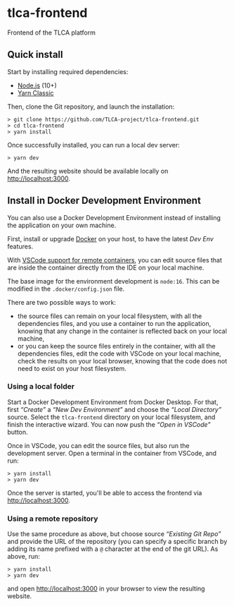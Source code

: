 # tlca-frontend

Frontend of the TLCA platform

## Quick install

Start by installing required dependencies:

- [Node.js](https://nodejs.org) (10+)
- [Yarn Classic](https://classic.yarnpkg.com)

Then, clone the Git repository, and launch the installation:

    > git clone https://github.com/TLCA-project/tlca-frontend.git
    > cd tlca-frontend
    > yarn install

Once successfully installed, you can run a local dev server:

    > yarn dev

And the resulting website should be available locally on [http://localhost:3000](http://localhost:3000).

## Install in Docker Development Environment

You can also use a Docker Development Environment instead of installing the application on your own machine.

First, install or upgrade [Docker](https://www.docker.com) on your host, to have the latest _Dev Env_ features.

With [VSCode support for remote containers](https://marketplace.visualstudio.com/items?itemName=ms-vscode-remote.remote-containers), you can edit source files that are inside the container directly from the IDE on your local machine.

The base image for the environment development is `node:16`. This can be modified in the `.docker/config.json` file.

There are two possible ways to work:

- the source files can remain on your local filesystem, with all the dependencies files, and you use a container to run the application, knowing that any change in the container is reflected back on your local machine,
- or you can keep the source files entirely in the container, with all the dependencies files, edit the code with VSCode on your local machine, check the results on your local browser, knowing that the code does not need to exist on your host filesystem.

### Using a local folder

Start a Docker Development Environment from Docker Desktop. For that, first _“Create”_ a _“New Dev Environment”_ and choose the _“Local Directory”_ source. Select the `tlca-frontend` directory on your local filesystem, and finish the interactive wizard. You can now push the _“Open in VSCode”_ button.

Once in VSCode, you can edit the source files, but also run the development server. Open a terminal in the container from VSCode, and run:

    > yarn install
    > yarn dev

Once the server is started, you'll be able to access the frontend via [http://localhost:3000](http://localhost:3000).

### Using a remote repository

Use the same procedure as above, but choose source _“Existing Git Repo”_ and provide the URL of the repository (you can specify a specific branch by adding its name prefixed with a `@` character at the end of the git URL). As above, run:

    > yarn install
    > yarn dev

and open [http://localhost:3000](http://localhost:3000) in your browser to view the resulting website.
